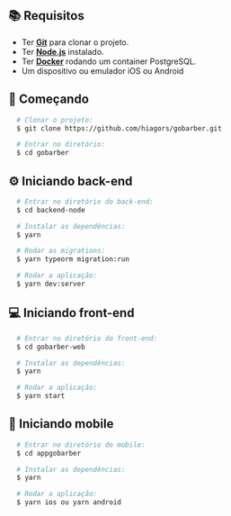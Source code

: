 ## :books: Requisitos
- Ter [**Git**](https://git-scm.com/) para clonar o projeto.
- Ter [**Node.js**](https://nodejs.org/en/) instalado.
- Ter [**Docker**](https://www.docker.com/) rodando um container PostgreSQL.
- Um dispositivo ou emulador iOS ou Android

## :rocket: Começando
``` bash
  # Clonar o projeto:
  $ git clone https://github.com/hiagors/gobarber.git

  # Entrar no diretório:
  $ cd gobarber
```

## :gear: Iniciando back-end
```bash
  # Entrar no diretório do back-end:
  $ cd backend-node

  # Instalar as dependências:
  $ yarn

  # Rodar as migrations:
  $ yarn typeorm migration:run

  # Rodar a aplicação:
  $ yarn dev:server
```

## :computer: Iniciando front-end
```bash
  # Entrar no diretório do front-end:
  $ cd gobarber-web

  # Instalar as dependências:
  $ yarn

  # Rodar a aplicação:
  $ yarn start
```

## :iphone: Iniciando mobile
```bash
  # Entrar no diretório do mobile:
  $ cd appgobarber

  # Instalar as dependências:
  $ yarn

  # Rodar a aplicação:
  $ yarn ios ou yarn android 
```
